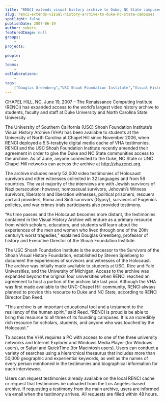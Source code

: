 ```yaml
---
title: "RENCI extends visual history archive to Duke, NC State campuses"
slug: renci-extends-visual-history-archive-to-duke-nc-state-campuses
spotlight: false
publishDate: 2007-06-19
author: subers
featuredImage: null
groups:
    - 
projects:
    - 
people:
    - 
teams: 
    - 
collaborations:
    - 
tags:
    ["Douglas Greenberg","USC Shoah Foundation Institute","Visual History Archive (VHA)"]
---
```

CHAPEL HILL, NC, June 19, 2007 – The Renaissance Computing Institute (RENCI) has expanded access to the world’s largest video history archive to students, faculty and staff at Duke University and North Carolina State University.

<!--more-->

The University of Southern California (USC) Shoah Foundation Institute’s Visual History Archive (VHA) has been available to students at the University of North Carolina at Chapel Hill since November 2006, when RENCI deployed a 5.5-terabyte digital media cache of VHA testimonies. RENCI and the USC Shoah Foundation Institute recently amended their agreement in order to give the Duke and NC State communities access to the archive. As of June, anyone connected to the Duke, NC State or UNC Chapel Hill networks can access the archive at <a href="http://vha.renci.org/" target="_blank">http://vha.renci.org</a>.

The archive includes nearly 52,000 video testimonies of Holocaust survivors and other witnesses collected in 32 languages and from 56 countries. The vast majority of the interviews are with Jewish survivors of Nazi persecution; however, homosexual survivors, Jehovah’s Witness survivors, liberators and liberation witnesses, political prisoners, rescuers and aid providers, Roma and Sinti survivors (Gypsy), survivors of Eugenics policies, and war crimes trials participants also provided testimony.

“As time passes and the Holocaust becomes more distant, the testimonies contained in the Visual History Archive will endure as a primary resource from which scholars, educators, and students will learn about the experiences of the men and women who lived through one of the 20th century’s worst tragedies,” explained Douglas Greenberg, professor of history and Executive Director of the Shoah Foundation Institute.

The USC Shoah Foundation Institute is the successor to the Survivors of the Shoah Visual History Foundation, established by Steven Spielberg to document the experiences of survivors and witnesses of the Holocaust. The archive was initially made available to students at USC, Rice and Yale Universities, and the University of Michigan. Access to the archive was expanded beyond the original four universities when RENCI reached an agreement to host a portion of the archive late last year. Although the VHA was first made available to the UNC-Chapel Hill community, RENCI always planned to provide this resource to Duke and NC State, according to RENCI Director Dan Reed.

“This archive is an important educational tool and a testament to the resiliency of the human spirit,” said Reed. “RENCI is proud is be able to bring this resource to all three of its founding campuses. It is an incredibly rich resource for scholars, students, and anyone who was touched by the Holocaust.”

To access the VHA requires a PC with access to one of the three university networks and Internet Explorer and Windows Media Player (for Windows users), or Safari and QuickTime (for Macintosh users). Users can conduct a variety of searches using a hierarchical thesaurus that includes more than 50,000 geographic and experiential keywords, as well as the names of every person mentioned in the testimonies and biographical information for each interviewee.

Users can request testimonies already available on the local RENCI cache or request that testimonies be uploaded from the Los Angeles-based archive. If requesting a testimony from the main archive, users are informed via email when the testimony arrives. All requests are filled within 48 hours.
